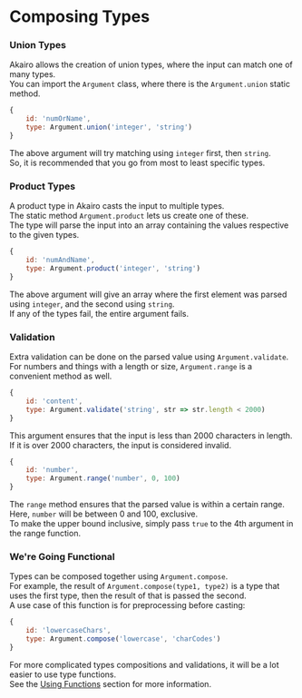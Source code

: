 # Composing Types

### Union Types

Akairo allows the creation of union types, where the input can match one of many types.  
You can import the `Argument` class, where there is the `Argument.union` static method.  

```js
{
    id: 'numOrName',
    type: Argument.union('integer', 'string')
}
```

The above argument will try matching using `integer` first, then `string`.  
So, it is recommended that you go from most to least specific types.  

### Product Types

A product type in Akairo casts the input to multiple types.  
The static method `Argument.product` lets us create one of these.  
The type will parse the input into an array containing the values respective to the given types.  

```js
{
    id: 'numAndName',
    type: Argument.product('integer', 'string')
}
```

The above argument will give an array where the first element was parsed using `integer`, and the second using `string`.  
If any of the types fail, the entire argument fails.  

### Validation

Extra validation can be done on the parsed value using `Argument.validate`.  
For numbers and things with a length or size, `Argument.range` is a convenient method as well.  

```js
{
    id: 'content',
    type: Argument.validate('string', str => str.length < 2000)
}
```

This argument ensures that the input is less than 2000 characters in length.  
If it is over 2000 characters, the input is considered invalid.  

```js
{
    id: 'number',
    type: Argument.range('number', 0, 100)
}
```

The `range` method ensures that the parsed value is within a certain range.  
Here, `number` will be between 0 and 100, exclusive.  
To make the upper bound inclusive, simply pass `true` to the 4th argument in the range function.  

### We're Going Functional

Types can be composed together using `Argument.compose`.  
For example, the result of `Argument.compose(type1, type2)` is a type that uses the first type, then the result of that is passed the second.  
A use case of this function is for preprocessing before casting:  

```js
{
    id: 'lowercaseChars',
    type: Argument.compose('lowercase', 'charCodes')
}
```

For more complicated types compositions and validations, it will be a lot easier to use type functions.  
See the [Using Functions](./functions.md) section for more information.  
